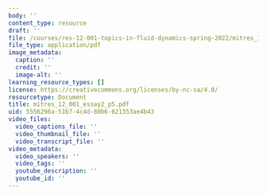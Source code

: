 ```yaml
---
body: ''
content_type: resource
draft: ''
file: /courses/res-12-001-topics-in-fluid-dynamics-spring-2022/mitres_12_001_essay2_p5.pdf
file_type: application/pdf
image_metadata:
  caption: ''
  credit: ''
  image-alt: ''
learning_resource_types: []
license: https://creativecommons.org/licenses/by-nc-sa/4.0/
resourcetype: Document
title: mitres_12_001_essay2_p5.pdf
uid: 5556296a-51b7-4c4d-80b6-621353ae4b43
video_files:
  video_captions_file: ''
  video_thumbnail_file: ''
  video_transcript_file: ''
video_metadata:
  video_speakers: ''
  video_tags: ''
  youtube_description: ''
  youtube_id: ''
---
```

